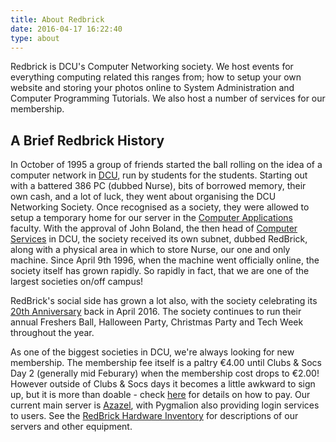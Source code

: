 ```yaml
---
title: About Redbrick
date: 2016-04-17 16:22:40
type: about
---
```


Redbrick is DCU's Computer Networking society. We host events for everything computing related this ranges from; how to setup your own website and storing your photos online to System Administration and Computer Programming Tutorials. We also host a number of services for our membership.

## A Brief Redbrick History
In October of 1995 a group of friends started the ball rolling on the idea of a computer network in [DCU][1], run by students for the students. Starting out with a battered 386 PC (dubbed Nurse), bits of borrowed memory, their own cash, and a lot of luck, they went about organising the DCU Networking Society. Once recognised as a society, they were allowed to setup a temporary home for our server in the [Computer Applications][2] faculty. With the approval of John Boland, the then head of [Computer Services][3] in DCU, the society received its own subnet, dubbed RedBrick, along with a physical area in which to store Nurse, our one and only machine. Since April 9th 1996, when the machine went officially online, the society itself has grown rapidly. So rapidly in fact, that we are one of the largest societies on/off campus!

RedBrick's social side has grown a lot also, with the society celebrating its [20th Anniversary][4] back in April 2016. The society continues to run their annual Freshers Ball, Halloween Party, Christmas Party and Tech Week throughout the year.

As one of the biggest societies in DCU, we're always looking for new membership. The membership fee itself is a paltry &euro;4.00 until Clubs &  Socs Day 2 (generally mid Feburary) when the membership cost drops to &euro;2.00! However outside of Clubs & Socs days it becomes a little awkward to sign up, but it is more than doable - check [here][5] for details on how to pay.
Our current main server is [Azazel][6], with Pygmalion also providing login services to users. See the [RedBrick Hardware Inventory][7] for descriptions of our servers and other equipment.

[1]: https://dcu.ie
[2]: http://computing.dcu.ie
[3]: http://www.dcu.ie/csd
[4]: http://wiki.redbrick.dcu.ie/mw/RedBrick_Anniversary
[5]: ../help/joining
[6]: http://wiki.redbrick.dcu.ie/mw/Azazel
[7]: http://wiki.redbrick.dcu.ie/mw/Redbrick_Hardware
